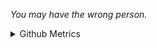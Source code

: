 
*You may have the wrong person.*

<details>
  
<summary>Github Metrics</summary>

![Metrics](/github-metrics.svg)


你可真TM的是个好奇宝宝, 对我感兴趣的话, 很遗憾我不会亮出任何联系方式, 但是我有一个博客, 那里有我写的所有生活和技术日志, 以及唯一的联系方式, 我没有给出网址. 会有人找到么. 或许能聊聊?
</details>

